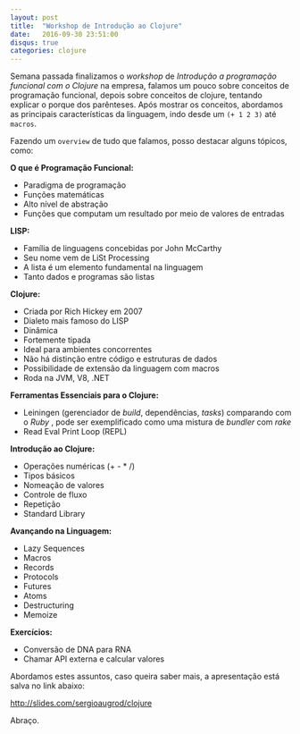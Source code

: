 ```yaml
---
layout: post
title:  "Workshop de Introdução ao Clojure"
date:   2016-09-30 23:51:00
disqus: true
categories: clojure
---
```


Semana passada finalizamos o *workshop* de *Introdução a programação funcional com o Clojure* na empresa, falamos um pouco sobre conceitos de programação funcional, depois sobre conceitos de clojure, tentando explicar o porque dos parênteses. Após mostrar os conceitos, abordamos as principais características da linguagem, indo desde um `(+ 1 2 3)` até `macros`.

Fazendo um `overview` de tudo que falamos, posso destacar alguns tópicos, como:

**O que é Programação Funcional:**

* Paradigma de programação
* Funções matemáticas
* Alto nível de abstração
* Funções que computam um resultado por meio de valores de entradas

**LISP:**

* Família de linguagens concebidas por John McCarthy
* Seu nome vem de LiSt Processing
* A lista é um elemento fundamental na linguagem
* Tanto dados e programas são listas

**Clojure:**

* Criada por Rich Hickey em 2007
* Dialeto mais famoso do LISP
* Dinâmica
* Fortemente tipada
* Ideal para ambientes concorrentes
* Não há distinção entre código e estruturas de dados
* Possibilidade de extensão da linguagem com macros
* Roda na JVM, V8, .NET

**Ferramentas Essenciais para o Clojure:**

* Leiningen (gerenciador de *build*, dependências, *tasks*) comparando com o *Ruby* , pode ser exemplificado como uma mistura de *bundler* com *rake*
* Read Eval Print Loop (REPL)

**Introdução ao Clojure:**

* Operações numéricas (+ - * /)
* Tipos básicos
* Nomeação de valores
* Controle de fluxo
* Repetição
* Standard Library

**Avançando na Linguagem:**

* Lazy Sequences
* Macros
* Records
* Protocols
* Futures
* Atoms
* Destructuring
* Memoize

**Exercícios:**

* Conversão de DNA para RNA
* Chamar API externa e calcular valores

Abordamos estes assuntos, caso queira saber mais, a apresentação está salva no link abaixo:

<http://slides.com/sergioaugrod/clojure>

Abraço.
